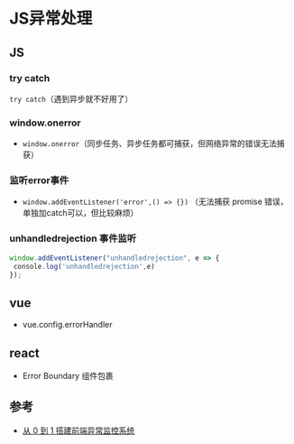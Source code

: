 # JS异常处理

## JS

### try catch
`try catch`（遇到异步就不好用了）

### window.onerror
- `window.onerror`（同步任务、异步任务都可捕获，但网络异常的错误无法捕获）

### 监听error事件
- `window.addEventListener('error',() => {})` （无法捕获 promise 错误，单独加catch可以，但比较麻烦）

### unhandledrejection 事件监听

```js
window.addEventListener("unhandledrejection", e => {
 console.log('unhandledrejection',e)
});

```
## vue
- vue.config.errorHandler

## react
- Error Boundary 组件包裹

## 参考
- [从 0 到 1 搭建前端异常监控系统](https://segmentfault.com/a/1190000022607559)